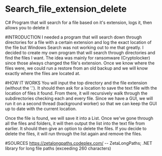 # Search_file_extension_delete
C# Program that will search for a file based on it's extension, logs it, then allows you to delete it

#INTRODUCTION
I needed a program that will search down through directories for a file with a certain extension and log the exact location of the file but Windows Search was not working out to me that greatly. I decided to create my own program that will search through directories and find the files I want. The idea was mainly for ransomware (Cryptolocker) since those always changed the file's extension. Once we know where the files were, we could run a restore from an old backup and we will know exactly where the files are located at.

#HOW IT WORKS
You will input the top directory and the file extension (without the '.'). It should then ask for a location to save the text file with the location of files it found. From there, it will recursively walk through the subdirectories checking each and every file. Since we have a GUI, we will run it on a second thread (background worker) so that we can keep the GUI up to date with the current location.

Once the file is found, we will save it into a List<String>. Once we've gone through all the files and folders, it will then output the list into the text file from earlier. It should then give an option to delete the files. If you decide to delete the files, it will run through the list again and remove the files.

#SOURCES
https://zetalongpaths.codeplex.com/ -- ZetaLongPaths; .NET library for long file paths (exceeding 260 characters)
